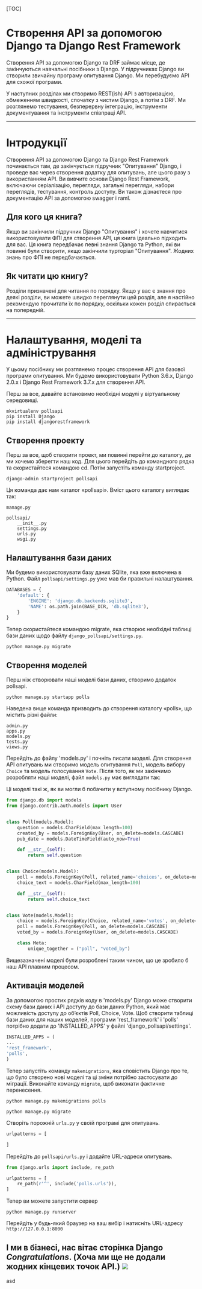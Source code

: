 [TOC]
# Створення API за допомогою Django та Django Rest Framework

Створення API за допомогою Django та DRF займає місце, де закінчуються навчальні посібники з Django. У підручниках Django ви створили звичайну програму опитування Django. Ми перебудуємо API для схожої програми. 

У наступних розділах ми створимо REST(ish) API з авторизацією, обмеженням швидкості, спочатку з чистим Django, а потім з DRF. Ми розглянемо тестування, безперервну інтеграцію, інструменти документування та інструменти співпраці API.

---
# Інтродукції
Створення API за допомогою Django та Django Rest Framework починається там, де закінчується підручник "Опитування" Django, і проведе вас через створення додатку для опитувань, але цього разу з використанням API. Ви вивчите основи Django Rest Framework, включаючи серіалізацію, перегляди, загальні перегляди, набори переглядів, тестування, контроль доступу. Ви також дізнаєтеся про документацію API за допомогою swagger і raml.

## Для кого ця книга?
Якщо ви закінчили підручник Django "Опитування" і хочете навчитися використовувати ФПІ для створення API, ця книга ідеально підходить для вас. Ця книга передбачає певні знання Django та Python, які ви повинні були створити, якщо закінчили турторіал "Опитування". Жодних знань про ФПІ не передбачається.

## Як читати цю книгу?
Розділи призначені для читання по порядку. Якщо у вас є знання про деякі розділи, ви можете швидко переглянути цей розділ, але я настійно рекомендую прочитати їх по порядку, оскільки кожен розділ спирається на попередній.

---
# Налаштування, моделі та адміністрування
У цьому посібнику ми розглянемо процес створення API для базової програми опитування. Ми будемо використовувати Python 3.6.x, Django 2.0.x і Django Rest Framework 3.7.x для створення API. 

Перш за все, давайте встановимо необхідні модулі у віртуальному середовищі.
```shell
mkvirtualenv pollsapi
pip install Django
pip install djangorestframework
```

## Створення проекту 
Перш за все, щоб створити проект, ми повинні перейти до каталогу, де ми хочемо зберегти наш код. Для цього перейдіть до командного рядка та скористайтеся командою cd. Потім запустіть команду startproject.
```shell
django-admin startproject pollsapi
```
Ця команда дає нам каталог «pollsapi». Вміст цього каталогу виглядає так:
```text
manage.py

pollsapi/
    __init__.py
    settings.py
    urls.py
    wsgi.py
```
## Налаштування бази даних
Ми будемо використовувати базу даних SQlite, яка вже включена в Python. Файл `pollsapi/settings.py` уже мав би правильні налаштування.
```python
DATABASES = {
    'default': {
        'ENGINE': 'django.db.backends.sqlite3',
        'NAME': os.path.join(BASE_DIR, 'db.sqlite3'),
    }
}
```
Тепер скористайтеся командою migrate, яка створює необхідні таблиці бази даних щодо файлу `django_pollsapi/settings.py`.
```shell
python manage.py migrate
```

## Створення моделей
Перш ніж створювати наші моделі бази даних, створимо додаток pollsapi.
```shell
python manage.py startapp polls
```

Наведена вище команда призводить до створення каталогу «polls», що містить різні файли:
```text
admin.py
apps.py
models.py
tests.py
views.py
```
Перейдіть до файлу 'models.py' і почніть писати моделі. 
Для створення API опитувань ми створимо модель опитування `Poll`, модель вибору `Choice` та модель голосування `Vote`.
Після того, як ми закінчимо розробляти наші моделі, файл `models.py` має виглядати так:

Ці моделі такі ж, як ви могли б побачити у вступному посібнику Django.
```python
from django.db import models
from django.contrib.auth.models import User


class Poll(models.Model):
    question = models.CharField(max_length=100)
    created_by = models.ForeignKey(User, on_delete=models.CASCADE)
    pub_date = models.DateTimeField(auto_now=True)

    def __str__(self):
        return self.question


class Choice(models.Model):
    poll = models.ForeignKey(Poll, related_name='choices', on_delete=models.CASCADE)
    choice_text = models.CharField(max_length=100)

    def __str__(self):
        return self.choice_text


class Vote(models.Model):
    choice = models.ForeignKey(Choice, related_name='votes', on_delete=models.CASCADE)
    poll = models.ForeignKey(Poll, on_delete=models.CASCADE)
    voted_by = models.ForeignKey(User, on_delete=models.CASCADE)

    class Meta:
        unique_together = ("poll", "voted_by")
```
Вищезазначені моделі були розроблені таким чином, що це зробило б наш API плавним процесом.

## Активація моделей 
За допомогою простих рядків коду в 'models.py' Django може створити схему бази даних і API доступу до бази даних Python,
який має можливість доступу до об’єктів Poll, Choice, Vote. Щоб створити таблиці бази даних для наших моделей, 
програми 'rest_framework' і 'polls' потрібно додати до 'INSTALLED_APPS' у файлі 'django_pollsapi/settings'.

```python
INSTALLED_APPS = (
...
'rest_framework',
'polls',
)
```
Тепер запустіть команду `makemigrations`, яка сповістить Django про те, що було створено нові моделі та ці зміни потрібно застосувати до міграції. 
Виконайте команду `migrate`, щоб виконати фактичне перенесення.
```shell
python manage.py makemigrations polls

python manage.py migrate
```
Створіть порожній `urls.py` у своїй програмі для опитувань.
```python
urlpatterns = [

]
```
Перейдіть до `pollsapi/urls.py` і додайте URL-адреси опитувань.
```python
from django.urls import include, re_path

urlpatterns = [
    re_path(r'^', include('polls.urls')),
]
```
Тепер ви можете запустити сервер
```shell
python manage.py runserver
```
Перейдіть у будь-який браузер на ваш вибір і натисніть URL-адресу `http://127.0.0.1:8000`

І ми в бізнесі, нас вітає сторінка Django *Congratulations*. (Хоча ми ще не додали жодних кінцевих точок API.)
![](src/congrats.png)
---
asd